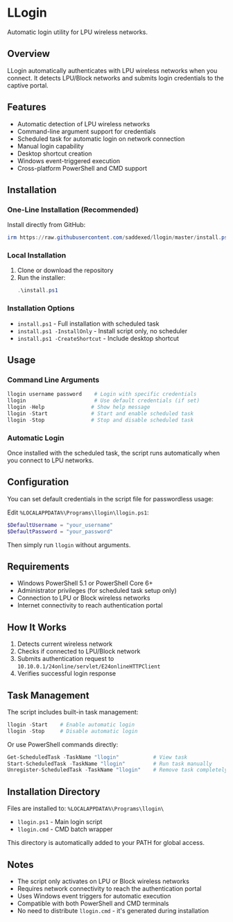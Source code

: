 # LLogin

Automatic login utility for LPU wireless networks.

## Overview

LLogin automatically authenticates with LPU wireless networks when you connect. It detects LPU/Block networks and submits login credentials to the captive portal.

## Features

- Automatic detection of LPU wireless networks
- Command-line argument support for credentials
- Scheduled task for automatic login on network connection
- Manual login capability
- Desktop shortcut creation
- Windows event-triggered execution
- Cross-platform PowerShell and CMD support

## Installation

### One-Line Installation (Recommended)
Install directly from GitHub:
```powershell
irm https://raw.githubusercontent.com/saddexed/llogin/master/install.ps1 | iex
```

### Local Installation
1. Clone or download the repository
2. Run the installer:
   ```powershell
   .\install.ps1
   ```

### Installation Options

- `install.ps1` - Full installation with scheduled task
- `install.ps1 -InstallOnly` - Install script only, no scheduler
- `install.ps1 -CreateShortcut` - Include desktop shortcut

## Usage

### Command Line Arguments
```powershell
llogin username password    # Login with specific credentials
llogin                      # Use default credentials (if set)
llogin -Help               # Show help message
llogin -Start              # Start and enable scheduled task
llogin -Stop               # Stop and disable scheduled task
```

### Automatic Login
Once installed with the scheduled task, the script runs automatically when you connect to LPU networks.

## Configuration

You can set default credentials in the script file for passwordless usage:

Edit `%LOCALAPPDATA%\Programs\llogin\llogin.ps1`:
```powershell
$DefaultUsername = "your_username"
$DefaultPassword = "your_password"
```

Then simply run `llogin` without arguments.

## Requirements

- Windows PowerShell 5.1 or PowerShell Core 6+
- Administrator privileges (for scheduled task setup only)
- Connection to LPU or Block wireless networks
- Internet connectivity to reach authentication portal

## How It Works

1. Detects current wireless network
2. Checks if connected to LPU/Block network
3. Submits authentication request to `10.10.0.1/24online/servlet/E24onlineHTTPClient`
4. Verifies successful login response

## Task Management

The script includes built-in task management:

```powershell
llogin -Start    # Enable automatic login
llogin -Stop     # Disable automatic login
```

Or use PowerShell commands directly:
```powershell
Get-ScheduledTask -TaskName "llogin"           # View task
Start-ScheduledTask -TaskName "llogin"         # Run task manually
Unregister-ScheduledTask -TaskName "llogin"    # Remove task completely
```

## Installation Directory

Files are installed to: `%LOCALAPPDATA%\Programs\llogin\`
- `llogin.ps1` - Main login script
- `llogin.cmd` - CMD batch wrapper

This directory is automatically added to your PATH for global access.

## Notes

- The script only activates on LPU or Block wireless networks
- Requires network connectivity to reach the authentication portal
- Uses Windows event triggers for automatic execution
- Compatible with both PowerShell and CMD terminals
- No need to distribute `llogin.cmd` - it's generated during installation
